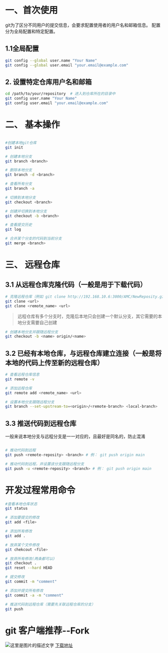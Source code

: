
# 一、首次使用
git为了区分不同用户的提交信息，会要求配置使用者的用户名和邮箱信息。
配置分为全局配置和特定配置。

## 1.1全局配置
```bash
git config --global user.name "Your Name"
git config --global user.email "your.email@example.com"
```
## 2. 设置特定仓库用户名和邮箱
```bash
cd /path/to/your/repository  # 进入到仓库所在的目录中
git config user.name "Your Name"
git config user.email "your.email@example.com"
```



# 二、 基本操作

```bash

#创建本地git仓库
git init

# 创建本地分支
git branch <branch>

# 删除本地分支
git branch -d <branch>

# 查看所有分支
git branch -a

# 切换到本地分支
git checkout <branch>

# 创建并切换到本地分支
git checkout -b <branch>

# 查看提交历史
git log

# 合并某个分支的代码到当前分支
git merge <branch>

```

# 三、 远程仓库

## 3.1 从远程仓库克隆代码（一般是用于下载代码）
```bash
# 克隆远程仓库（例如 git clone http://192.168.10.6:3000/AMC/NewReposity.git）
git clone <url>
git clone <remote_name> <url>
```
> 远程仓库有多个分支时，克隆后本地只会创建一个默认分支，其它需要的本地分支需要自己创建
```bash
# 创建本地分支并跟随远程分支
git checkout -b <name> origin/<name>
```

## 3.2 已经有本地仓库，与远程仓库建立连接（一般是将本地的代码上传至新的远程仓库）
```bash
# 查看远程仓库信息
git remote -v

# 添加远程仓库
git remote add <remote_name> <url>

# 设置本地分支跟随远程分支
git branch --set-upstream-to=<origin>/<remote-branch> <local-branch>
```

## 3.3 推送代码到远程仓库
一般来说本地分支与远程分支是一一对应的，且最好是同名的，防止混淆
```bash

# 推动代码到远程
git push <remote-reposity> <branch> # 例： git push origin main

# 推动代码到远程，并设置该分支跟随远程分支
git push -u <remote-reposity> <branch> # 例： git push origin main

```


# 开发过程常用命令
```bash
#查看本地仓库状态
git status

# 添加要提交的修改
git add <file>

# 添加所有修改
git add .

# 放弃某个文件修改
git chekcout <file>

# 放弃所有修改(两条都可以)
git checkout .
git reset --hard HEAD

# 提交修改
git commit -m "comment"

# 添加并提交所有修改
git commit -a -m "comment"

# 推送代码到远程仓库（需要先关联远程仓库的分支）
git push

```

# git 客户端推荐--Fork
![这里是图片的描述文字](http://192.168.10.6:3000/AMC/GitDemo/src/main/image/Fork.png 'Fork')
[下载地址](https://www.git-fork.com/)
